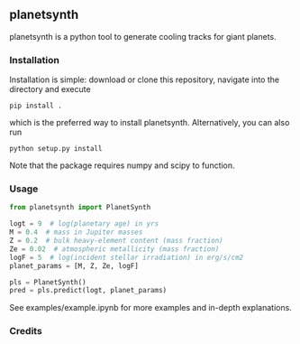 ## planetsynth

planetsynth is a python tool to generate cooling tracks for giant planets.

### Installation
Installation is simple: download or clone this repository, navigate into the directory and execute
```
pip install .
```
which is the preferred way to install planetsynth. Alternatively, you can also run
```
python setup.py install
```
Note that the package requires numpy and scipy to function.

### Usage
```python
from planetsynth import PlanetSynth

logt = 9  # log(planetary age) in yrs
M = 0.4  # mass in Jupiter masses
Z = 0.2  # bulk heavy-element content (mass fraction)
Ze = 0.02  # atmospheric metallicity (mass fraction)
logF = 5  # log(incident stellar irradiation) in erg/s/cm2
planet_params = [M, Z, Ze, logF]

pls = PlanetSynth()
pred = pls.predict(logt, planet_params)
```
See examples/example.ipynb for more examples and in-depth explanations.

### Credits
